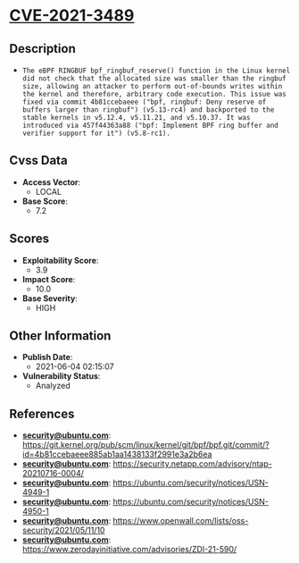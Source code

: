 
# [CVE-2021-3489](https://git.kernel.org/pub/scm/linux/kernel/git/bpf/bpf.git/commit/?id=4b81ccebaeee885ab1aa1438133f2991e3a2b6ea)

## Description

- `The eBPF RINGBUF bpf_ringbuf_reserve() function in the Linux kernel did not check that the allocated size was smaller than the ringbuf size, allowing an attacker to perform out-of-bounds writes within the kernel and therefore, arbitrary code execution. This issue was fixed via commit 4b81ccebaeee ("bpf, ringbuf: Deny reserve of buffers larger than ringbuf") (v5.13-rc4) and backported to the stable kernels in v5.12.4, v5.11.21, and v5.10.37. It was introduced via 457f44363a88 ("bpf: Implement BPF ring buffer and verifier support for it") (v5.8-rc1).`

## Cvss Data

- **Access Vector**:
  - LOCAL
- **Base Score**:
  - 7.2

## Scores

- **Exploitability Score**:
  - 3.9
- **Impact Score**:
  - 10.0
- **Base Severity**:
  - HIGH

## Other Information

- **Publish Date**:
  - 2021-06-04 02:15:07
- **Vulnerability Status**:
  - Analyzed

## References

- **security@ubuntu.com**: https://git.kernel.org/pub/scm/linux/kernel/git/bpf/bpf.git/commit/?id=4b81ccebaeee885ab1aa1438133f2991e3a2b6ea
- **security@ubuntu.com**: https://security.netapp.com/advisory/ntap-20210716-0004/
- **security@ubuntu.com**: https://ubuntu.com/security/notices/USN-4949-1
- **security@ubuntu.com**: https://ubuntu.com/security/notices/USN-4950-1
- **security@ubuntu.com**: https://www.openwall.com/lists/oss-security/2021/05/11/10
- **security@ubuntu.com**: https://www.zerodayinitiative.com/advisories/ZDI-21-590/
